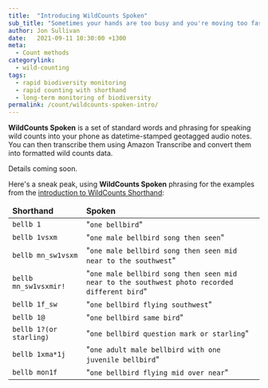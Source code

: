 ```yaml
---
title:  "Introducing WildCounts Spoken"
sub_title: "Sometimes your hands are too busy and you're moving too fast to type in counts. At times like these that you need WildCounts Spoken."
author: Jon Sullivan
date:   2021-09-11 10:30:00 +1300
meta: 
  - Count methods
categorylink:
  - wild-counting
tags:
  - rapid biodiversity monitoring
  - rapid counting with shorthand
  - long-term monitoring of biodiversity
permalink: /count/wildcounts-spoken-intro/
---
```


**WildCounts Spoken** is a set of standard words and phrasing for speaking wild counts into your phone as datetime-stamped geotagged audio notes. You can then transcribe them using Amazon Transcribe and convert them into formatted wild counts data. 

Details coming soon.

Here's a sneak peak, using **WildCounts Spoken** phrasing for the examples from the [introduction to WildCounts Shorthand](../wildcounts-shorthand-intro):

<table class="table table-striped table-hover ">
  <thead>
    <tr class="warning">
      <td><strong>Shorthand</strong></td>
      <td><strong>Spoken</strong></td>
    </tr>
  </thead>
  <tbody>
    <tr>
      <td><code>bellb 1</code></td>
      <td>"<code>one bellbird</code>"</td>
    </tr>
    <tr>
      <td><code>bellb 1vsxm</code></td>
      <td>"<code>one male bellbird song then seen</code>"</td>
    </tr>
    <tr>
      <td><code>bellb mn_sw1vsxm</code></td>
      <td>"<code>one male bellbird song then seen mid near to the southwest</code>"</td>
    </tr>
    <tr>
      <td><code>bellb mn_sw1vsxmir!</code></td>
      <td>"<code>one male bellbird song then seen mid near to the southwest photo recorded different bird</code>"</td>
    </tr>
    <tr>
      <td><code>bellb 1f_sw</code></td>
      <td>"<code>one bellbird flying southwest</code>"</td>
    </tr>
    <tr>
      <td><code>bellb 1@</code></td>
      <td>"<code>one bellbird same bird</code>"</td>
    </tr>
    <tr>
      <td><code>bellb 1?(or starling)</code></td>
      <td>"<code>one bellbird question mark or starling</code>"</td>
    </tr>
    <tr>
      <td><code>bellb 1xma*1j</code></td>
      <td>"<code>one adult male bellbird with one juvenile bellbird</code>"</td>
    </tr>
    <tr>
      <td><code>bellb mon1f</code></td>
      <td>"<code>one bellbird flying mid over near</code>"</td>
    </tr>
  </tbody>
</table>
